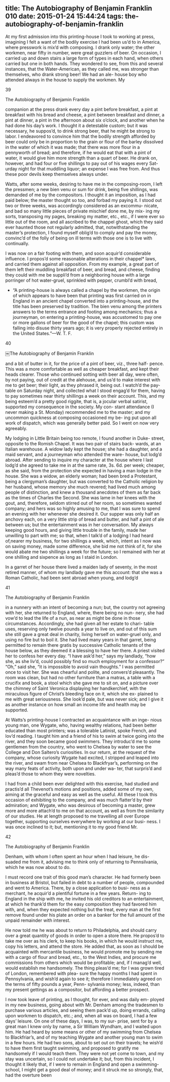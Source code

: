 title: The Autobiography of Benjamin Franklin 010
date: 2015-01-24 15:44:24
tags: the-autobiography-of-benjamin-franklin
---

At my first admission into this printing-house I took to working at press, imagining I felt a want of the bodily exercise I had been us’d to in America, where presswork is mix’d with composing. I drank only water; the other workmen, near fifty in number, were great guzzlers of beer. On occasion, I carried up and down stairs a large form of types in each hand, when others carried but one in both hands. They wondered to see, from this and several instances, that the Water-American, as they called me, was stronger than themselves, who drank strong beer! We had an ale- house boy who attended always in the house to supply the workmen. My

39

The Autobiography of Benjamin Franklin

companion at the press drank every day a pint before breakfast, a pint at breakfast with his bread and cheese, a pint between breakfast and dinner, a pint at dinner, a pint in the afternoon about six o’clock, and another when he had done his day’s work. I thought it a detestable custom; but it was necessary, he suppos’d, to drink strong beer, that he might be strong to labor. I endeavored to convince him that the bodily strength afforded by beer could only be in proportion to the grain or flour of the barley dissolved in the water of which it was made; that there was more flour in a pennyworth of bread; and therefore, if he would eat that with a pint of water, it would give him more strength than a quart of beer. He drank on, however, and had four or five shillings to pay out of his wages every Sat- urday night for that muddling liquor; an expense I was free from. And thus these poor devils keep themselves always under.

Watts, after some weeks, desiring to have me in the composing-room, I left the pressmen; a new bien venu or sum for drink, being five shillings, was demanded of me by the compositors. I thought it an imposition, as I had paid below; the master thought so too, and forbad my paying it. I stood out two or three weeks, was accordingly considered as an excommu- nicate, and bad so many little pieces of private mischief done me, by mix- ing my sorts, transposing my pages, breaking my matter, etc., etc., if I were ever so little out of the room, and all ascribed to the chappel ghost, which they said ever haunted those not regularly admitted, that, notwithstanding the master’s protection, I found myself oblig’d to comply and pay the money, convinc’d of the folly of being on ill terms with those one is to live with continually.

I was now on a fair footing with them, and soon acquir’d considerable influence. I propos’d some reasonable alterations in their chappel* laws, and carried them against all opposition. From my example, a great part of them left their muddling breakfast of beer, and bread, and cheese, finding they could with me be suppli’d from a neighboring house with a large porringer of hot water-gruel, sprinkled with pepper, crumbl’d with bread,

* “A printing-house is always called a chapel by the workmen, the origin of which appears to have been that printing was first carried on in England in an ancient chapel converted into a printing-house, and the title has been preserved by tradition. The bien venu among the printers answers to the terms entrance and footing among mechanics; thus a journeyman, on entering a printing-house, was accustomed to pay one or more gallons of beer for the good of the chapel; this custom was falling into disuse thirty years ago; it is very properly rejected entirely in the United States.”—W. T. F.

40

￼The Autobiography of Benjamin Franklin

and a bit of butter in it, for the price of a pint of beer, viz., three half- pence. This was a more comfortable as well as cheaper breakfast, and kept their heads clearer. Those who continued sotting with beer all day, were often, by not paying, out of credit at the alehouse, and us’d to make interest with me to get beer; their light, as they phrased it, being out. I watch’d the pay-table on Saturday night, and collected what I stood engag’d for them, having to pay sometimes near thirty shillings a week on their account. This, and my being esteem’d a pretty good riggite, that is, a jocular verbal satirist, supported my consequence in the society. My con- stant attendance (I never making a St. Monday) recommended me to the master; and my uncommon quickness at composing occasioned my be- ing put upon all work of dispatch, which was generally better paid. So I went on now very agreeably.

My lodging in Little Britain being too remote, I found another in Duke- street, opposite to the Romish Chapel. It was two pair of stairs back- wards, at an Italian warehouse. A widow lady kept the house; she had a daughter, and a maid servant, and a journeyman who attended the ware- house, but lodg’d abroad. After sending to inquire my character at the house where I last lodg’d she agreed to take me in at the same rate, 3s. 6d. per week; cheaper, as she said, from the protection she expected in having a man lodge in the house. She was a widow, an elderly woman; had been bred a Protestant, being a clergyman’s daughter, but was converted to the Catholic religion by her husband, whose memory she much revered; had lived much among people of distinction, and knew a thousand anecdotes of them as far back as the times of Charles the Second. She was lame in her knees with the gout, and, therefore, seldom stirred out of her room, so sometimes wanted company; and hers was so highly amusing to me, that I was sure to spend an evening with her whenever she desired it. Our supper was only half an anchovy each, on a very little strip of bread and butter, and half a pint of ale between us; but the entertainment was in her conversation. My always keeping good hours, and giving little trouble in the family, made her unwilling to part with me; so that, when I talk’d of a lodging I had heard of,nearer my business, for two shillings a week, which, intent as I now was on saving money, made some difference, she bid me not think of it, for she would abate me two shillings a week for the future; so I remained with her at one shilling and sixpence as long as I staid in London.

In a garret of her house there lived a maiden lady of seventy, in the most retired manner, of whom my landlady gave me this account: that she was a Roman Catholic, had been sent abroad when young, and lodg’d

41

The Autobiography of Benjamin Franklin

in a nunnery with an intent of becoming a nun; but, the country not agreeing with her, she returned to England, where, there being no nun- nery, she had vow’d to lead the life of a nun, as near as might be done in those circumstances. Accordingly, she had given all her estate to chari- table uses, reserving only twelve pounds a year to live on, and out of this sum she still gave a great deal in charity, living herself on water-gruel only, and using no fire but to boil it. She had lived many years in that garret, being permitted to remain there gratis by successive Catholic tenants of the house below, as they deemed it a blessing to have her there. A priest visited her to confess her every day. “I have ask’d her,” says my landlady, “how she, as she liv’d, could possibly find so much employment for a confessor?” “Oh,” said she, “it is impossible to avoid vain thoughts.” I was permitted once to visit her. She was chearful and polite, and convers’d pleasantly. The room was clean, but had no other furniture than a matras, a table with a crucifix and book, a stool which she gave me to sit on, and a picture over the chimney of Saint Veronica displaying her handkerchief, with the miraculous figure of Christ’s bleeding face on it, which she ex- plained to me with great seriousness. She look’d pale, but was never sick; and I give it as another instance on how small an income life and health may be supported.

At Watts’s printing-house I contracted an acquaintance with an inge- nious young man, one Wygate, who, having wealthy relations, had been better educated than most printers; was a tolerable Latinist, spoke French, and lov’d reading. I taught him and a friend of his to swim at twice going into the river, and they soon became good swimmers. They introduc’d me to some gentlemen from the country, who went to Chelsea by water to see the College and Don Saltero’s curiosities. In our return, at the request of the company, whose curiosity Wygate had excited, I stripped and leaped into the river, and swam from near Chelsea to Blackfryar’s, performing on the way many feats of activity, both upon and under wa- ter, that surpris’d and pleas’d those to whom they were novelties.

I had from a child been ever delighted with this exercise, had studied and practis’d all Thevenot’s motions and positions, added some of my own, aiming at the graceful and easy as well as the useful. All these I took this occasion of exhibiting to the company, and was much flatter’d by their admiration; and Wygate, who was desirous of becoming a master, grew more and more attach’d to me on that account, as well as from the similarity of our studies. He at length proposed to me travelling all over Europe together, supporting ourselves everywhere by working at our busi- ness. I was once inclined to it; but, mentioning it to my good friend Mr.

42

The Autobiography of Benjamin Franklin

Denham, with whom I often spent an hour when I had leisure, he dis- suaded me from it, advising me to think only of returning to Pennsilvania, which he was now about to do.

I must record one trait of this good man’s character. He had formerly been in business at Bristol, but failed in debt to a number of people, compounded and went to America. There, by a close application to busi- ness as a merchant, he acquir’d a plentiful fortune in a few years. Return- ing to England in the ship with me, he invited his old creditors to an entertainment, at which he thank’d them for the easy composition they had favored him with, and, when they expected nothing but the treat, every man at the first remove found under his plate an order on a banker for the full amount of the unpaid remainder with interest.

He now told me he was about to return to Philadelphia, and should carry over a great quantity of goods in order to open a store there. He propos’d to take me over as his clerk, to keep his books, in which he would instruct me, copy his letters, and attend the store. He added that, as soon as I should be acquainted with mercantile business, he would promote me by sending me with a cargo of flour and bread, etc., to the West Indies, and procure me commissions from others which would be profitable; and, if I manag’d well, would establish me handsomely. The thing pleas’d me; for I was grown tired of London, remembered with plea- sure the happy months I had spent in Pennsylvania, and wish’d again to see it; therefore I immediately agreed on the terms of fifty pounds a year, Penn- sylvania money; less, indeed, than my present gettings as a compositor, but affording a better prospect.

I now took leave of printing, as I thought, for ever, and was daily em- ployed in my new business, going about with Mr. Denham among the tradesmen to purchase various articles, and seeing them pack’d up, doing errands, calling upon workmen to dispatch, etc.; and, when all was on board, I had a few days’ leisure. On one of these days, I was, to my sur- prise, sent for by a great man I knew only by name, a Sir William Wyndham, and I waited upon him. He had heard by some means or other of my swimming from Chelsea to Blackfriar’s, and of my teaching Wygate and another young man to swim in a few hours. He had two sons, about to set out on their travels; he wish’d to have them first taught swimming, and proposed to gratify me handsomely if I would teach them. They were not yet come to town, and my stay was uncertain, so I could not undertake it; but, from this incident, I thought it likely that, if I were to remain in England and open a swimming- school, I might get a good deal of money; and it struck me so strongly, that, had the overture been

